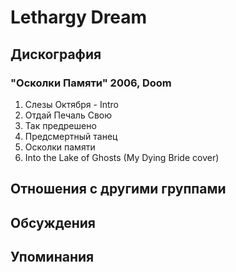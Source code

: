 # Lethargy Dream



## Дискография

### "Осколки Памяти" 2006, Doom

1. Слезы Октября - Intro
2. Отдай Печаль Свою
3. Так предрешено
4. Предсмертный танец
5. Осколки памяти
6. Into the Lake of Ghosts (My Dying Bride cover)


## Отношения с другими группами


## Обсуждения


## Упоминания

